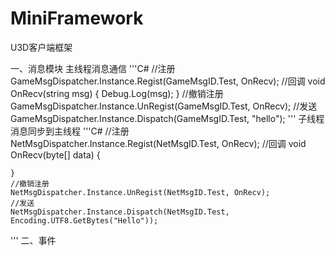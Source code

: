 # MiniFramework
U3D客户端框架

一、消息模块
	主线程消息通信
'''C#
	//注册
	GameMsgDispatcher.Instance.Regist<string>(GameMsgID.Test, OnRecv);
	//回调
	void OnRecv(string msg)
    {
        Debug.Log(msg);
    }
	//撤销注册
	GameMsgDispatcher.Instance.UnRegist<string>(GameMsgID.Test, OnRecv);
	//发送
	GameMsgDispatcher.Instance.Dispatch<string>(GameMsgID.Test, "hello");
'''
	子线程消息同步到主线程
'''C#
	//注册
	NetMsgDispatcher.Instance.Regist(NetMsgID.Test, OnRecv);
	//回调
	void OnRecv(byte[] data)
    {
        
    }
	//撤销注册
	NetMsgDispatcher.Instance.UnRegist(NetMsgID.Test, OnRecv);
	//发送
	NetMsgDispatcher.Instance.Dispatch(NetMsgID.Test, Encoding.UTF8.GetBytes("Hello"));
'''
二、事件